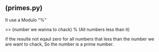 ## (primes.py)
<p> It use a Modulo "%"</p>
<p>>> (number we wanna to chack) % (All numbers less than it)</p>
<p>if the resulte not eqaul zero for all numbers that less than the number we are want to chack, So the number is a prime number.</p>

